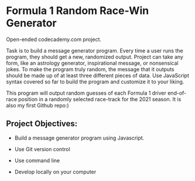 # Formula 1 Random Race-Win Generator

Open-ended codecademy.com project.

Task is to build a message generator program. Every time a user runs the program, they should get a new, randomized output. Project can take any form, like an astrology generator, inspirational message, or nonsensical jokes. To make the program truly random, the message that it outputs should be made up of at least three different pieces of data. Use JavaScript syntax covered so far to build the program and customize it to your liking.

This program will output random guesses of each Formula 1 driver end-of-race position in a randomly selected race-track for the 2021 season. It is also my first Github repo:)


## Project Objectives:

* Build a message generator program using Javascript.

* Use Git version control

* Use command line

* Develop locally on your computer
